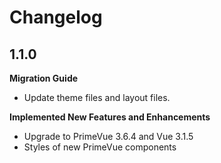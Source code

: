 # Changelog

## 1.1.0

**Migration Guide**

- Update theme files and layout files.

**Implemented New Features and Enhancements**

- Upgrade to PrimeVue 3.6.4 and Vue 3.1.5
- Styles of new PrimeVue components
